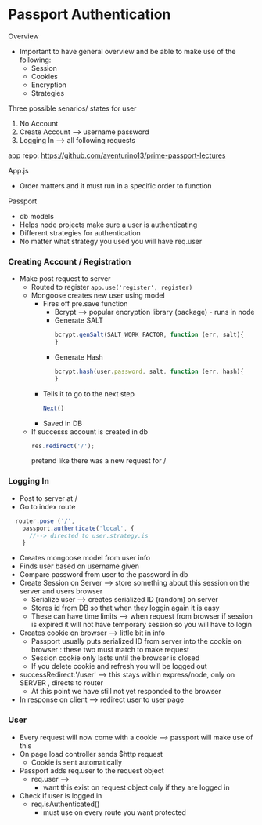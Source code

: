 Passport Authentication
===

Overview
  - Important to have general overview and be able to make use of the following:
     - Session
     - Cookies
     - Encryption
     - Strategies

Three possible senarios/ states for user
  1. No Account
  2. Create Account --> username password
  3. Logging In --> all following requests
 
app repo:
  https://github.com/aventurino13/prime-passport-lectures
   
App.js
   - Order matters and it must run in a specific order to function
 
Passport 
   - db models 
   - Helps node projects make sure a user is authenticating
   - Different strategies for authentication
   - No matter what strategy you used you will have req.user 
   
### Creating Account / Registration
  - Make post request to server
     - Routed to register 
            ```app.use('register', register)```
      - Mongoose creates new user using model 
        - Fires off pre.save function 
          - Bcrypt --> popular encryption library (package) - runs in node
          - Generate SALT 
              ```javascript 
              bcrypt.genSalt(SALT_WORK_FACTOR, function (err, salt){
              }
              ```
          - Generate Hash
              ```javascript 
              bcrypt.hash(user.password, salt, function (err, hash){  
              }
              ```
        - Tells it to go to the next step 
          ```javascript
          Next()
          ``` 
        - Saved in DB
      - If successs account is created in db
        ```javascript
        res.redirect('/'); 
        ```
        pretend like there was a new request for /
        
 ### Logging In
  - Post to server at / 
  - Go to index route
  ```javascript
    router.pose ('/',
      passport.authenticate('local', {   
        //--> directed to user.strategy.is
      }
  ```
  - Creates mongoose model from user info
  - Finds user based on username given
  - Compare password from user to the password in db
  - Create Session on Server --> store something about this session on the server and users browser
    - Serialize user --> creates serialized ID (random) on server
    - Stores id from DB so that when they loggin again it is easy
    - These can have time limits --> when request from browser if session is expired it will not have temporary session so you will have to login 
  - Creates cookie on browser --> little bit in info
    - Passport usually puts serialized ID from server into the cookie on browser : these two must match to make request
    - Session cookie only lasts until the browser is closed 
    - If you delete cookie and refresh you will be logged out
  - successRedirect:'/user' --> this stays within express/node, only on SERVER , directs to router
    - At this point we have still not yet responded to the browser
  - In response on client --> redirect user to user page
   
### User
  - Every request will now come with a cookie --> passport will make use of this
  - On page load controller sends $http request
     - Cookie is sent automatically 
  - Passport adds req.user to the request object
    - req.user --> 
      - want this exist on request object only if they are logged in 
  - Check if user is logged in
    - req.isAuthenticated() 
      - must use on every route you want protected

  
  
  
